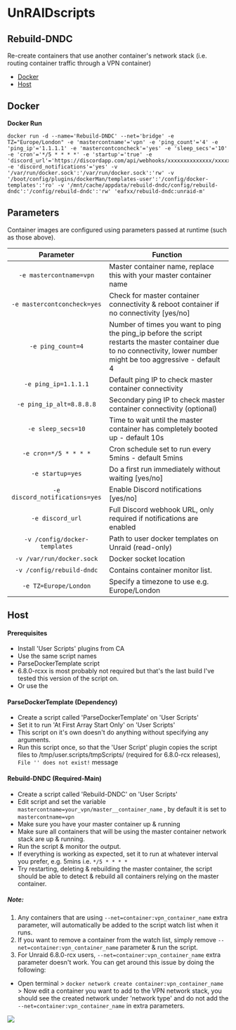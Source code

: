 # UnRAIDscripts

## Rebuild-DNDC
Re-create containers that use another container's network stack (i.e. routing container traffic through a VPN container)
* [Docker](https://github.com/elmerfdz/unRAIDscripts/wiki/_new#docker)
* [Host](https://github.com/elmerfdz/unRAIDscripts/wiki/_new#host)
## Docker

**Docker Run**

```
docker run -d --name='Rebuild-DNDC' --net='bridge' -e TZ="Europe/London" -e 'mastercontname'='vpn' -e 'ping_count'='4' -e 'ping_ip'='1.1.1.1' -e 'mastercontconcheck'='yes' -e 'sleep_secs'='10' -e 'cron'='*/5 * * * *' -e 'startup'='true' -e 'discord_url'='https://discordapp.com/api/webhooks/xxxxxxxxxxxxxx/xxxxxxxxxxxxxxxxxxx' -e 'discord_notifications'='yes' -v '/var/run/docker.sock':'/var/run/docker.sock':'rw' -v '/boot/config/plugins/dockerMan/templates-user':'/config/docker-templates':'ro' -v '/mnt/cache/appdata/rebuild-dndc/config/rebuild-dndc':'/config/rebuild-dndc':'rw' 'eafxx/rebuild-dndc:unraid-m' 

```

## Parameters

Container images are configured using parameters passed at runtime (such as those above). 

| Parameter | Function |
| :----: | --- |
| `-e mastercontname=vpn` | Master container name, replace this with your master container name|
| `-e mastercontconcheck=yes` | Check for master container connectivity & reboot container if no connectivity [yes/no] |
| `-e ping_count=4` | Number of times you want to ping the ping_ip before the script restarts the master container due to no connectivity, lower number might be too aggressive - default 4 |
| `-e ping_ip=1.1.1.1` | Default ping IP to check master container connectivity |
| `-e ping_ip_alt=8.8.8.8` | Secondary ping IP to check master container connectivity (optional) |
| `-e sleep_secs=10` | Time to wait until the master container has completely booted up - default 10s |
| `-e cron=*/5 * * * *` | Cron schedule set to run every 5mins  - default 5mins|
| `-e startup=yes` | Do a first run immediately without waiting [yes/no] |
| `-e discord_notifications=yes` | Enable Discord notifications [yes/no] |
| `-e discord_url` | Full Discord webhook URL, only required if notifications are enabled |
| `-v /config/docker-templates` | Path to user docker templates on Unraid (read-only) |
| `-v /var/run/docker.sock` | Docker socket location |
| `-v /config/rebuild-dndc` | Contains container monitor list. |
| `-e TZ=Europe/London` | Specify a timezone to use e.g. Europe/London |

## Host
#### Prerequisites
- Install 'User Scripts' plugins from CA
- Use the same script names
- ParseDockerTemplate script
- 6.8.0-rcxx is most probably not required but that's the last build I've tested this version of the script on.
- Or use the 

#### ParseDockerTemplate (Dependency)
- Create a script called 'ParseDockerTemplate' on 'User Scripts'
- Set it to run 'At First Array Start Only' on 'User Scripts'
- This script on it's own doesn't do anything without specifying any arguments.
- Run this script once, so that the 'User Script' plugin copies the script files to /tmp/user.scripts/tmpScripts/ (required for 6.8.0-rcx releases), `File '' does not exist!` message

#### Rebuild-DNDC (Required-Main)
- Create a script called 'Rebuild-DNDC' on 'User Scripts'
- Edit script and set the variable `mastercontname=your_vpn/master__container_name` , by default it is set to `mastercontname=vpn`
- Make sure you have your master container up & running
- Make sure all containers that will be using the master container network stack are up & running.
- Run the script & monitor the output.
- If everything is working as expected, set it to run at whatever interval you prefer, e.g. 5mins i.e.  `*/5 * * * *`
- Try restarting, deleting & rebuilding the master container, the script should be able to detect & rebuild all containers relying on the master container.

##### Note:
1. Any containers that are using `--net=container:vpn_container_name` extra parameter, will automatically be added to the script watch list when it runs.
2. If you want to remove a container from the watch list, simply remove `--net=container:vpn_container_name` parameter & run the script.
3. For Unraid 6.8.0-rcx users, `--net=container:vpn_container_name` extra parameter doesn't work. You can get around this issue by doing the following:

- Open terminal > `docker network create container:vpn_container_name` > Now edit a container you want to add to the VPN network stack, you should see the created network under 'network type' and do not add the `--net=container:vpn_container_name` in extra parameters.

![](https://ipsassets.unraid.net/uploads/monthly_2019_10/image.png.8c9db7f96da162cb4723bb6cccba0f44.png)
